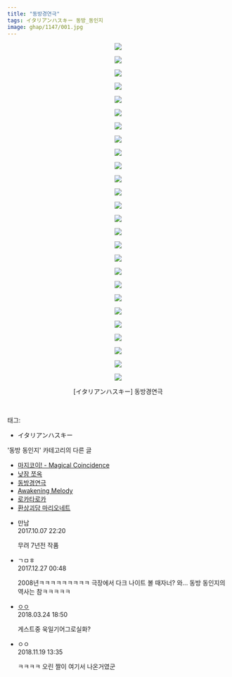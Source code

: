 ```yaml
---
title: "동방경연극"
tags: イタリアンハスキー 동방_동인지
image: ghap/1147/001.jpg
---
```

<div class="article">
<p style="text-align: center; clear: none; float: none;"><img src="{{ site.nasurl }}/ghap/1147/001.jpg"/></p>
<p style="text-align: center; clear: none; float: none;"><img src="{{ site.nasurl }}/ghap/1147/002.jpg"/></p>
<p style="text-align: center; clear: none; float: none;"><img src="{{ site.nasurl }}/ghap/1147/003.jpg"/></p>
<p style="text-align: center; clear: none; float: none;"><img src="{{ site.nasurl }}/ghap/1147/004.jpg"/></p>
<p style="text-align: center; clear: none; float: none;"><img src="{{ site.nasurl }}/ghap/1147/005.jpg"/></p>
<p style="text-align: center; clear: none; float: none;"><img src="{{ site.nasurl }}/ghap/1147/006.jpg"/></p>
<p style="text-align: center; clear: none; float: none;"><img src="{{ site.nasurl }}/ghap/1147/007.jpg"/></p>
<p style="text-align: center; clear: none; float: none;"><img src="{{ site.nasurl }}/ghap/1147/008.jpg"/></p>
<p style="text-align: center; clear: none; float: none;"><img src="{{ site.nasurl }}/ghap/1147/009.jpg"/></p>
<p style="text-align: center; clear: none; float: none;"><img src="{{ site.nasurl }}/ghap/1147/010.jpg"/></p>
<p style="text-align: center; clear: none; float: none;"><img src="{{ site.nasurl }}/ghap/1147/011.jpg"/></p>
<p style="text-align: center; clear: none; float: none;"><img src="{{ site.nasurl }}/ghap/1147/012.jpg"/></p>
<p style="text-align: center; clear: none; float: none;"><img src="{{ site.nasurl }}/ghap/1147/013.jpg"/></p>
<p style="text-align: center; clear: none; float: none;"><img src="{{ site.nasurl }}/ghap/1147/014.jpg"/></p>
<p style="text-align: center; clear: none; float: none;"><img src="{{ site.nasurl }}/ghap/1147/015.jpg"/></p>
<p style="text-align: center; clear: none; float: none;"><img src="{{ site.nasurl }}/ghap/1147/016.jpg"/></p>
<p style="text-align: center; clear: none; float: none;"><img src="{{ site.nasurl }}/ghap/1147/017.jpg"/></p>
<p style="text-align: center; clear: none; float: none;"><img src="{{ site.nasurl }}/ghap/1147/018.jpg"/></p>
<p style="text-align: center; clear: none; float: none;"><img src="{{ site.nasurl }}/ghap/1147/019.jpg"/></p>
<p style="text-align: center; clear: none; float: none;"><img src="{{ site.nasurl }}/ghap/1147/020.jpg"/></p>
<p style="text-align: center; clear: none; float: none;"><img src="{{ site.nasurl }}/ghap/1147/021.jpg"/></p>
<p style="text-align: center; clear: none; float: none;"><img src="{{ site.nasurl }}/ghap/1147/022.jpg"/></p>
<p style="text-align: center; clear: none; float: none;"><img src="{{ site.nasurl }}/ghap/1147/023.jpg"/></p>
<p style="text-align: center; clear: none; float: none;"><img src="{{ site.nasurl }}/ghap/1147/024.jpg"/></p>
<p style="text-align: center; clear: none; float: none;"><img src="{{ site.nasurl }}/ghap/1147/025.jpg"/></p>
<p style="text-align: center; clear: none; float: none;"><img src="{{ site.nasurl }}/ghap/1147/026.jpg"/></p>
<p style="text-align: center; clear: none; float: none;">[イタリアンハスキー] 동방경연극</p>
<p><br/></p>
</div><div class="tagTrail">
<p>태그: </p>
<ul>
<li>イタリアンハスキー</li>
</ul>
</div><div class="another">
<p>'동방 동인지' 카테고리의 다른 글</p>
<ul>
<li><a href="/2016-07-27-ghap_1149">마지코이! - Magical Coincidence</a></li>
<li><a href="/2016-07-27-ghap_1148">낮잠 쪼옥</a></li>
<li><a href="/2016-07-27-ghap_1147">동방경연극</a></li>
<li><a href="/2016-07-27-ghap_1146">Awakening Melody</a></li>
<li><a href="/2016-07-27-ghap_1145">로카타로카</a></li>
<li><a href="/2016-07-27-ghap_1144">환상괴담 마리오네트</a></li>
</ul>
</div><div class="cb_module cb_fluid">
<div class="cb_wrt cb_profile">
<div class="comment">
<ul>
<li class="cb_thumb_off" id="comment15099217">
<div class="cb_comment_area">
<div class="cb_info_area">
<div class="cb_section">
<span class="cb_nick_name">만남</span>
</div>
<div class="cb_section">
<span class="cb_date">2017.10.07 22:20 </span>
</div>
</div>
<div class="cb_dsc_comment">
<p class="cb_dsc">
											무려 7년전 작품
										</p>
</div>
</div></li>
<li class="cb_thumb_off" id="comment15160490">
<div class="cb_comment_area">
<div class="cb_info_area">
<div class="cb_section">
<span class="cb_nick_name">ㄱㅁㅎ</span>
</div>
<div class="cb_section">
<span class="cb_date">2017.12.27 00:48 </span>
</div>
</div>
<div class="cb_dsc_comment">
<p class="cb_dsc">
											2008년ㅋㅋㅋㅋㅋㅋㅋㅋㅋ 극장에서 다크 나이트 볼 때자너? 와... 동방 동인지의 역사는 참ㅋㅋㅋㅋㅋ
										</p>
</div>
</div></li>
<li class="cb_thumb_off" id="comment15226229">
<div class="cb_comment_area">
<div class="cb_info_area">
<div class="cb_section">
<span class="cb_nick_name"> <a href="http://http:/gggtttt" onclick="return openLinkInNewWindow(this)">ㅇㅇ</a></span>
</div>
<div class="cb_section">
<span class="cb_date">2018.03.24 18:50 </span>
</div>
</div>
<div class="cb_dsc_comment">
<p class="cb_dsc">
											게스트중 욱일기어그로실화?
										</p>
</div>
</div></li>
<li class="cb_thumb_off" id="comment15375266">
<div class="cb_comment_area">
<div class="cb_info_area">
<div class="cb_section">
<span class="cb_nick_name">ㅇㅇ</span>
</div>
<div class="cb_section">
<span class="cb_date">2018.11.19 13:35 </span>
</div>
</div>
<div class="cb_dsc_comment">
<p class="cb_dsc">
											ㅋㅋㅋㅋ 오린 짤이 여기서 나온거였군
										</p>
</div>
</div></li>
</ul>
</div>
</div><!-- commentList close -->
</div>